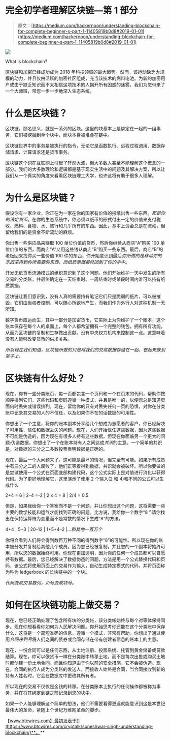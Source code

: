 # 完全初学者理解区块链—第 1 部分

> 原文：[https://medium.com/hackernoon/understanding-blockchain-for-complete-beginner-s-part-1-11405819b0d8#2019-01-01](https://medium.com/hackernoon/understanding-blockchain-for-complete-beginner-s-part-1-11405819b0d8#2019-01-01)

![](../Images/5c12294b04d41aebd4d1f9015c19bc9a.png)

What is blockchain?

[区块链](https://hackernoon.com/tagged/blockchain)和[加密](https://hackernoon.com/tagged/crypto)已经成功成为 2018 年科技领域的最大趋势。然而，该运动缺乏大规模的动力，并且仅由活跃的加密社区组成，充当该技术的燃料电池。为新的加密用户或由于缺乏知识而不太相信这项技术的人揭开所有困惑的迷雾，我们为您带来了一个大师班，带您一步一步地深入生态系统。

# 什么是区块链？

区块链，顾名思义，就是一系列的区块。这里的块基本上是绑定在一起的一组事务，它们被挖掘到单个块中，而块本身被堆叠在链中。

区块链世界中的事务是被执行的指令，无论它是函数执行、远程过程调用、数据存储请求、计算请求还是货币事务。

区块链这个词在互联网上引起了轩然大波，但大多数人甚至不能理解这个概念的一部分。我们的大多数理论和逻辑都是基于现实生活中的问题及其解决方案，所以让我们从一个真实的角度来看看区块链理工大学，也许这将有助于很多人理解。

# 为什么是区块链？

假设你有一家企业，你正在为一家在你的国家有价值的报纸出售一些东西。*那是你的法定货币*。在你的生态系统中，你必须以纸币的形式付出一定的价值来支付税收、燃料、食物、水、旅行和几乎所有的东西。因此，基本上资金总是在流动，但留给我们的是资金不断流动的麻烦。

你出售一些供应品来赚取 100 单位价值的货币，然后你继续从商店“A”购买 100 单位价值的东西，而商店“A”又用这些钱从商店“B”购买一些东西。最后，商店“B”的老板回来找你买一些价值 100 件的东西，你开始意识到最后*你所做的是移动你的东西来得到你所需要的东西，而纸质票据最终回到了你的手中*。

开发无纸货币流通模式的组织意识到了这个问题。他们开始维护一天中发生的所有交易的分类账，并最终确定在一天结束时、一周结束时或某段时间内谁可以持有纸质票据。

区块链让我们意识到，没有人真的需要持有笔记它们只是脆弱的纸片，可以被摧毁，它们由当权者控制，可以随心所欲地产生，而我们作为外行人对这种机制一无所知。

数字货币应运而生，其中一部分是加密货币，它实际上为你维护了一个账本，这个账本保存在每个人的桌面上，每个人都希望拥有一个完整的钱包，拥有所有功能，从而为区块链的复制和生存做出贡献。没有中央权力机构来控制这一点。这意味着没有人能够改变货币的供求关系。

*所以现在我们知道，区块链所做的只是将我们的交易数据存储在一起，卷起来放到架子上。*

# 区块链有什么好处？

现在，你有一些分类账页，每一页都包含一个页码和一个在页末的代码，帮助你按顺序排列它们。这些代码和页码遵循一种模式，并且是唯一的，以便您总是知道页面何时丢失或错误排列。现在，留给你的只有对丢失任何一页的恐惧，对你在分类账中记录其交易的人的不信任，以及如果你不在的话数据的可用性。

你想出了一个主意，将你的账本副本分享给几个想成为志愿者的客户，你已经解决了可用性、信任和数据丢失的问题。现在，人们开始信任这些数据，因为这些数据不可能是伪造的，因为现在有很多人持有这些数据。但现在你面临另一个更大的问题:伪造数据。你想出了一个在账本持有人之间达成*共识*的主意。一个简单的共识是，对数据的三分之二多数投票表明数据是正确的。

现在，最后一个大问题来了。这可能是最坏的情况，但完全有可能。如果所有成员中有三分之二的人腐败了，他们正等着得到数据，共识就会被破坏。所以你要做的是尝试使用一个公式在页面底部构建代码，这个公式实际上是对值进行消化以获得代码。为了更好地理解它，这里演示了使用 2 个输入(2 和 4)和不同的公式可以生成什么

2+4 = 6 | 2–4 =-2 | 2 x 4 = 8 | 2/4 = 0.5

但是，如果我给你一个答案而不是一个问题，并让你想出这个问题，这将需要一些主要的数学技能和运气才能找到正确的问题。比方说，我给你一个数字“8 ”,请你找出在保持运算符为变量而不是常数的情况下生成“8”的方法。

4+4 | 5+3 | 20–12 | 1+5+4–2 |…*和其他一百万个*

你将会看到人们将会得到数百万种不同的得到数字“8”的可能性。所以现在你的账本被分发并复制给其他几个成员。因为您已经被复制，并且您的一个副本将始终可用，所以您的数据始终可用。你现在更加透明，因为你的任何一个成员都可以自愿持有数据。最后，您已经解决了数据伪造的问题，方法是用一个公式替换代码和页码，该公式将使用页面上的交易作为输入，自动生成特定模式的代码，并将页面称为称为 ledgerbook 的长块链中的一个块。

*代码变成交易散列，页号变成块号。*

# 如何在区块链功能上做交易？

现在，您已经正确处理了包含所有块的分类帐，该分类帐始终与每个对等体保持同步。现在你想看看你如何为人民解决问题。你开始思考你还能在这个分类账中保存什么，这将是一个简短准确的信息，遵循一个模式，非常有帮助。你想出了通过使用*合同序列号*将人们之间的债券或合同存储在带有创建者信息的账本上的主意。

现在，一份合同可以是任何东西，从土地注册、投票系统、托管到黄金储备或贷款结算。现在，你可以像货币一样在分类账中转移土地，而不是每次出售或购买土地时都创建一份土地合同，而且你知道由于你以前的安全措施，它不会被伪造。现在，合同的执行人成为分类账的发送人，而接收人始终是合同，当合同接收到新的持有人姓名时，它会在数据库中更改其所有者。

所以现在的交易不仅仅是金钱的转移。在分类账本上执行的任何操作都被称为事务，并在将其绑定到链之前记录到您的块中。

如果一个人能够理解这个简单的想法，他们不需要看得更远就能意识到这是本世纪最伟大的革命，紧随上个世纪万维网革命的脚步。

【www.btcwires.com】最初发表于[](https://www.btcwires.com/cryptalk/soneshwar-singh-understanding-blockchain/)**。**